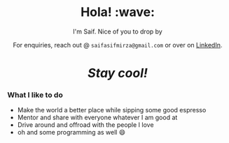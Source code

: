 <h1 align='center'> Hola! :wave:</h1>
<p align='center'>
I'm Saif. Nice of you to drop by
</p>
<p align='center'>For enquiries, reach out @ <code>saifasifmirza@gmail.com</code> or over on <a href="https://www.linkedin.com/in/saif-asif-67333559/">LinkedIn</a>.</p>

<h1 align='center'><i>Stay cool!</i></h1>

<h3>What I like to do</h3>
<ul>
  <li>Make the world a better place while sipping some good espresso</li>
  <li>Mentor and share with everyone whatever I am good at</li>
  <li>Drive around and offroad with the people I love</li>
  <li>oh and some programming as well 😄</li>
</ul>
